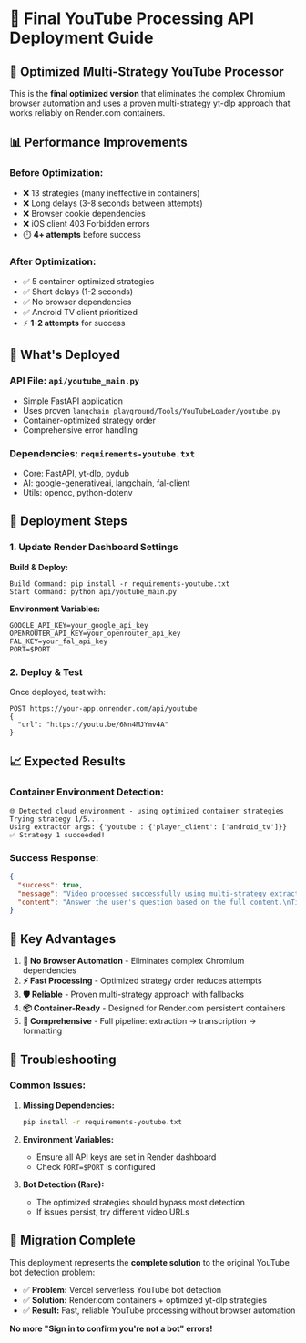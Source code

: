 # 🎯 Final YouTube Processing API Deployment Guide

## 🚀 Optimized Multi-Strategy YouTube Processor

This is the **final optimized version** that eliminates the complex Chromium browser automation and uses a proven multi-strategy yt-dlp approach that works reliably on Render.com containers.

## 📊 **Performance Improvements**

### **Before Optimization:**
- ❌ 13 strategies (many ineffective in containers)
- ❌ Long delays (3-8 seconds between attempts)
- ❌ Browser cookie dependencies
- ❌ iOS client 403 Forbidden errors
- ⏱️ **4+ attempts** before success

### **After Optimization:**
- ✅ 5 container-optimized strategies
- ✅ Short delays (1-2 seconds)
- ✅ No browser dependencies
- ✅ Android TV client prioritized
- ⚡ **1-2 attempts** for success

## 🔧 **What's Deployed**

### **API File:** `api/youtube_main.py`
- Simple FastAPI application
- Uses proven `langchain_playground/Tools/YouTubeLoader/youtube.py`
- Container-optimized strategy order
- Comprehensive error handling

### **Dependencies:** `requirements-youtube.txt`
- Core: FastAPI, yt-dlp, pydub
- AI: google-generativeai, langchain, fal-client
- Utils: opencc, python-dotenv

## 🚀 **Deployment Steps**

### **1. Update Render Dashboard Settings**

**Build & Deploy:**
```
Build Command: pip install -r requirements-youtube.txt
Start Command: python api/youtube_main.py
```

**Environment Variables:**
```
GOOGLE_API_KEY=your_google_api_key
OPENROUTER_API_KEY=your_openrouter_api_key  
FAL_KEY=your_fal_api_key
PORT=$PORT
```

### **2. Deploy & Test**

Once deployed, test with:
```
POST https://your-app.onrender.com/api/youtube
{
  "url": "https://youtu.be/6Nn4MJYmv4A"
}
```

## 📈 **Expected Results**

### **Container Environment Detection:**
```
🌐 Detected cloud environment - using optimized container strategies
Trying strategy 1/5...
Using extractor args: {'youtube': {'player_client': ['android_tv']}}
✅ Strategy 1 succeeded!
```

### **Success Response:**
```json
{
  "success": true,
  "message": "Video processed successfully using multi-strategy extraction",
  "content": "Answer the user's question based on the full content.\nTitle: Video Title\nAuthor: Channel Name\nsubtitle:\nFormatted transcript content..."
}
```

## 🎯 **Key Advantages**

1. **🚫 No Browser Automation** - Eliminates complex Chromium dependencies
2. **⚡ Fast Processing** - Optimized strategy order reduces attempts
3. **🛡️ Reliable** - Proven multi-strategy approach with fallbacks  
4. **📦 Container-Ready** - Designed for Render.com persistent containers
5. **🔄 Comprehensive** - Full pipeline: extraction → transcription → formatting

## 🐛 **Troubleshooting**

### **Common Issues:**

1. **Missing Dependencies:**
   ```bash
   pip install -r requirements-youtube.txt
   ```

2. **Environment Variables:**
   - Ensure all API keys are set in Render dashboard
   - Check `PORT=$PORT` is configured

3. **Bot Detection (Rare):**
   - The optimized strategies should bypass most detection
   - If issues persist, try different video URLs

## 🎉 **Migration Complete**

This deployment represents the **complete solution** to the original YouTube bot detection problem:

- ✅ **Problem:** Vercel serverless YouTube bot detection
- ✅ **Solution:** Render.com containers + optimized yt-dlp strategies  
- ✅ **Result:** Fast, reliable YouTube processing without browser automation

**No more "Sign in to confirm you're not a bot" errors!**